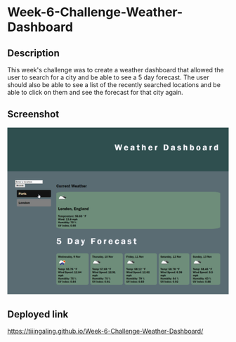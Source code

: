# Week-6-Challenge-Weather-Dashboard

## Description
This week's challenge was to create a weather dashboard that allowed the user to search for a city and be able to see a 5 day forecast. The user should also be able to see a list of the recently searched locations and be able to click on them and see the forecast for that city again.

## Screenshot
![shows completed weather dashboard](./assets/images/screenshot.png)

## Deployed link
https://tiiingaling.github.io/Week-6-Challenge-Weather-Dashboard/